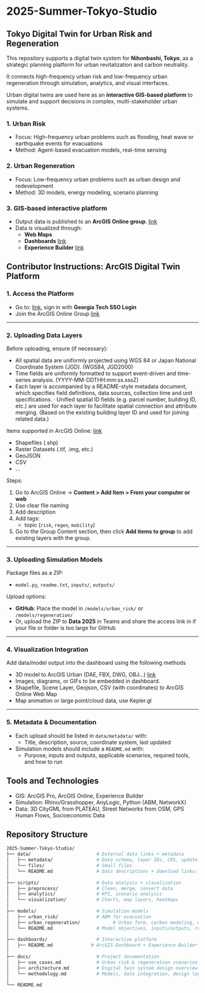 # 2025-Summer-Tokyo-Studio

## Tokyo Digital Twin for Urban Risk and Regeneration

This repository supports a digital twin system for **Nihonbashi, Tokyo**, as a strategic planning platform for urban revitalization and carbon neutrality.

It connects high-frequency urban risk and low-frequency urban regeneration through simulation, analytics, and visual interfaces.

Urban digital twins are used here as an **interactive GIS-based platform** to simulate and support decisions in complex, multi-stakeholder urban systems.


### 1. Urban Risk
- Focus: High-frequency urban problems such as flooding, heat wave or earthquake events for evacuations
- Method: Agent-based evacuation models, real-time sensing

### 2. Urban Regeneration
- Focus: Low-frequency urban problems such as urban design and redevelopment
- Method: 3D models, energy modeling, scenario planning

### 3. GIS-based interactive platform
- Output data is published to an **ArcGIS Online group**. [link](https://arcg.is/0zSCb9)
- Data is visualized through:
  - **Web Maps**
  - **Dashboards** [link](https://www.arcgis.com/apps/dashboards/d30d95c5c09d414fbbe9ca41170330ec)
  - **Experience Builder** [link](https://experience.arcgis.com/experience/dba9870d0c0f4f36a501eca5dc9c27d5)




## Contributor Instructions: ArcGIS Digital Twin Platform

### 1. Access the Platform

- Go to:  [link](https://gtmaps.maps.arcgis.com/), sign in with **Georgia Tech SSO Login**
- Join the ArcGIS Online Group [link](https://arcg.is/0zSCb9)
---

### 2. Uploading Data Layers

Before uploading, ensure (if necessary):
- All spatial data are uniformly projected using WGS 84 or Japan National Coordinate System (JGD). (WGS84, JGD2000)
- Time fields are uniformly formatted to support event-driven and time-series analysis. (YYYY-MM-DDTHH:mm:ss.sssZ)
- Each layer is accompanied by a README-style metadata document, which specifies field definitions, data sources, collection time and unit specifications.
· Unified spatial ID fields (e.g. parcel number, building ID, etc.) are used for each layer to facilitate spatial connection and attribute merging. (Based on the existing building layer ID and used for joining related data.)

Items supported in ArcGIS Online: [link](https://doc.arcgis.com/en/arcgis-online/reference/supported-items.htm)
- Shapefiles (.shp)
- Raster Datasets (.tif, .img, etc.)
- GeoJSON
- CSV
- ...

Steps:
1. Go to ArcGIS Online → **Content > Add Item > From your computer or web**
2. Use clear file naming
3. Add description
4. Add tags:   
   - topic (`risk`, `regen`, `mobility`)
5. Go to the Group Content section, then click **Add items to group** to add existing layers with the group.
---

### 3. Uploading Simulation Models

Package files as a ZIP:
- `model.py`, `readme.txt`, `inputs/`, `outputs/`

Upload options:
- **GitHub**: Place the model in `/models/urban_risk/` or `/models/regeneration/` 
- Or, upload the ZIP to **Data 2025** in Teams and share the access link in if your file or folder is too large for GitHub

---

### 4. Visualization Integration

Add data/model output into the dashboard using the following methods
- 3D model to ArcGIS Urban (DAE, FBX, DWG, OBJ...) [link](https://doc.arcgis.com/en/urban/latest/help/help-external-layers.htm)
- Images, diagrams, or GIFs to be embedded in dashboard.
- Shapefile, Scene Layer, Geojson, CSV (with coordinates) to ArcGIS Online Web Map
- Map animation or large point/cloud data, use Kepler.gl

---

### 5. Metadata & Documentation

- Each upload should be listed in `data/metadata/` with:
  - Title, description, source, coordinate system, last updated
- Simulation models should include a `README.md` with:
  - Purpose, inputs and outputs, applicable scenarios, required tools, and how to run



## Tools and Technologies
- GIS: ArcGIS Pro, ArcGIS Online, Experience Builder
- Simulation: Rhino/Grasshopper, AnyLogic, Python (ABM, NetworkX)
- Data: 3D CityGML from PLATEAU, Street Networks from OSM, GPS Human Flows, Socioeconomic Data


## Repository Structure

```bash
2025-Summer-Tokyo-Studio/
├── data/                        # External data links + metadata
│   ├── metadata/                # Data schema, layer IDs, CRS, update logs
│   └── files/                   # Small files
│   └── README.md                # Data descriptions + download links: URLs to datasets (CityGML, OSM, e-Stat, etc.)
│
├── scripts/                     # Data analysis + visualization
│   ├── preprocess/              # Clean, merge, convert data
│   ├── analytics/               # KPI, scenario analysis
│   └── visualization/           # Charts, map layers, heatmaps
│
├── models/                      # Simulation models
│   ├── urban_risk/              # ABM for evacuation
│   ├── urban_regeneration/            # Urban form, carbon modeling, energy simulation
│   └── README.md                # Model objectives, inputs/outputs, run instructions
│
├── dashboards/                  # Interactive platform 
│   ├── README.md              # ArcGIS Dashboard + Experience Builder URLs
│
├── docs/                        # Project documentation
│   ├── use_cases.md             # Urban risk & regeneration scenarios
│   ├── architecture.md          # Digital twin system design overview
│   └── methodology.md           # Models, data integration, design logic
│
└── README.md
